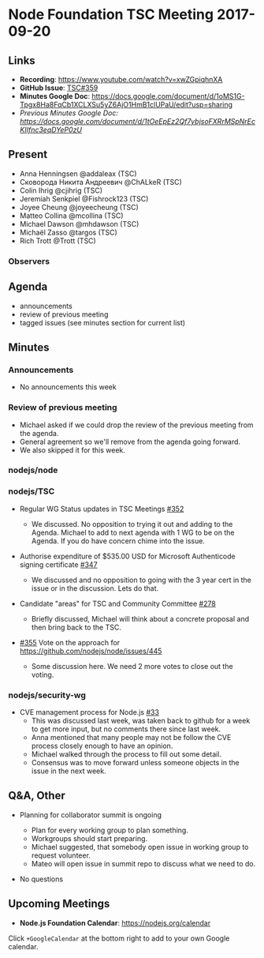 # Node Foundation TSC Meeting 2017-09-20
## Links

* **Recording**: <https://www.youtube.com/watch?v=xwZGpiqhnXA>
* **GitHub Issue**: [TSC#359](https://github.com/nodejs/TSC/issues/359)
* **Minutes Google Doc**: <https://docs.google.com/document/d/1oMS1G-Tpgx8Ha8FqCb1XCLXSu5yZ6AjO1HmB1clUPaU/edit?usp=sharing>
* _Previous Minutes Google Doc: <https://docs.google.com/document/d/1tOeEpEz2Qf7ybjsoFXRrMSpNrEcKIIfnc3eqDYeP0zU>_

## Present

* Anna Henningsen @addaleax (TSC)
* Сковорода Никита Андреевич @ChALkeR (TSC)
* Colin Ihrig @cjihrig (TSC)
* Jeremiah Senkpiel @Fishrock123 (TSC)
* Joyee Cheung @joyeecheung (TSC)
* Matteo Collina @mcollina (TSC)
* Michael Dawson @mhdawson (TSC)
* Michaël Zasso @targos (TSC)
* Rich Trott @Trott (TSC)

### Observers

## Agenda

* announcements
* review of previous meeting
* tagged issues (see minutes section for current list)

## Minutes

### Announcements

* No announcements this week

### Review of previous meeting

* Michael asked if we could drop the review of the previous meeting from the agenda.
* General agreement so we'll remove from the agenda going forward.
* We also skipped it for this week.

### nodejs/node

### nodejs/TSC

* Regular WG Status updates in TSC Meetings [#352](https://github.com/nodejs/TSC/issues/352)

  * We discussed.  No opposition to trying it out and adding to the
    Agenda.  Michael to add to next agenda with 1 WG to be on the
    Agenda.  If you do have concern chime into the issue.

* Authorise expenditure of $535.00 USD for Microsoft Authenticode signing certificate [#347](https://github.com/nodejs/TSC/issues/347)
  * We discussed and no opposition to going with the 3 year cert in
    the issue or in the discussion. Lets do that.

* Candidate "areas" for TSC and Community Committee  [#278](https://github.com/nodejs/TSC/issues/278)
  * Briefly discussed, Michael will think about a concrete proposal
    and then bring back to the TSC.

* [#355](https://github.com/nodejs/TSC/issues/355) Vote on the approach for <https://github.com/nodejs/node/issues/445>
  * Some discussion here. We need 2 more votes to close out the voting.

### nodejs/security-wg

* CVE management process for Node.js [#33](https://github.com/nodejs/security-wg/issues/33)
  * This was discussed last week, was taken back to github for a week
    to get more input, but no comments there since last week.
  * Anna mentioned that many people may not be follow the CVE process
    closely enough to have an opinion.
  * Michael walked through the process to fill out some detail.
  * Consensus was to move forward unless someone objects in the issue
    in the next week.

## Q&A, Other

* Planning for collaborator summit is ongoing
  * Plan for every working group to plan something.
  * Workgroups should start preparing.
  * Michael suggested, that somebody open issue in working group to
    request volunteer.
  * Mateo will open issue in summit repo to discuss what we need to
    do.

* No questions

## Upcoming Meetings

* **Node.js Foundation Calendar**: <https://nodejs.org/calendar>

Click `+GoogleCalendar` at the bottom right to add to your own Google calendar.
